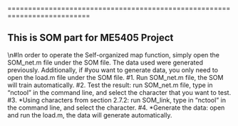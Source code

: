 ==========================================================================
##  This is SOM part for ME5405 Project
\n#In order to operate the Self-organized map function, simply open the SOM_net.m file under the SOM file. The data used were generated previously. Additionally, if #you want to generate data, you only need to open the load.m file under the SOM file.
#1. Run SOM_net.m file, the SOM will train automatically.
#2. Test the result: run SOM_net.m file, type in “nctool” in the command line, and select the character that you want to test.
#3. *Using characters  from section 2.7.2: run SOM_link, type in “nctool” in the command line, and select the character.
#4. *Generate the data: open and run the load.m, the data will generate automatically.

